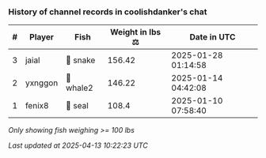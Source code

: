 ### History of channel records in coolishdanker's chat
| # | Player | Fish | Weight in lbs ⚖️ | Date in UTC |
|-----|------|--------|-----------|---------|
| 3   | jaial | 🐍 snake | 156.42 | 2025-01-28 01:14:58 |
| 2   | yxnggon | 🐋 whale2 | 146.22 | 2025-01-14 04:42:08 |
| 1   | fenix8 | 🦭 seal | 108.4 | 2025-01-10 07:58:40 |

_Only showing fish weighing >= 100 lbs_

_Last updated at 2025-04-13 10:22:23 UTC_